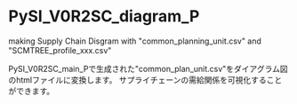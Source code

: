 # PySI_V0R2SC_diagram_P
making Supply Chain Disgram with "common_planning_unit.csv" and "SCMTREE_profile_xxx.csv"

PySI_V0R2SC_main_Pで生成された"common_plan_unit.csv"をダイアグラム図のhtmlファイルに変換します。
サプライチェーンの需給関係を可視化することができます。
